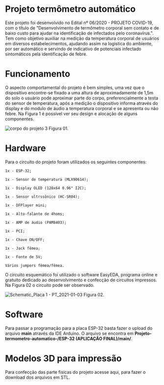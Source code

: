 # Projeto termômetro automático
Este projeto foi desenvolvido no Edital nº 06/2020 - PROJETO COVID-19, com o título de "Desenvolvimento de termômetro corporal sem contato e de baixo custo para ajudar na identificação de infectados pelo coronavírus.". Tem como objetivo auxiliar na medição da temperatura corporal de usuários em diversos estabelecimentos, ajudando assim na logistica do ambiente, por ser automático e servindo de indicativo de potenciais infectado sintomáticos pela identificação de febre.

# Funcionamento
O aspecto comportamental do projeto é bem simples, uma vez que o dispositivo encontre-se fixado a uma altura de aproximadamente de 1,5m do solo o usuário pode aproximar parte do corpo, preferencialmente a testa do sensor de temperatura, após a medição o dispositivo informa através do display e do modulo de áudio a temperatura corporal e se apresenta ou não febre. Na Figura 1 é possível ver seu design e alocação de alguns componentes.

![corpo do projeto 3](https://user-images.githubusercontent.com/75312838/104521214-3cbab580-55db-11eb-9bee-dd7be6e4d69b.PNG)
Figura 01.

# Hardware
Para o circuito do projeto foram utilizados os seguintes componentes:

    1x - ESP-32;

    1x - Sensor de temperatura (MLX90614);

    1x - Display OLED (128x64 0.96" I2C);

    1x - Sensor ultrssônico (HC-SR04);

    1x - DFPlayer mini;

    1x - Alto-falante de 4homs;

    1x - AMP de áudio (PAM8403);

    1x - PCI;

    1x - Chave ON/OFF;

    1x - Jack fêmea;

    1x - Fonte de 5V;

    Vários jumpers fêmea/fêmea.


O circuito esquemático foi utilizado o software EasyEDA, programa online e gratuito dedicado ao desenvolvimento e confecção de circuitos impressos. Na Figura 02 o circuito pode ser observado.

![Schematic_Placa 1 - PT_2021-01-03](https://user-images.githubusercontent.com/75312838/103485482-70286380-4dd5-11eb-898e-65e7703ac21f.png)
Figura 02.

# Software

Para passar a programação para a placa ESP-32 basta fazer o upload do arquivo **main** através da IDE Arduino. O arquivo se encontra em **Projeto-termometro-automatico-/ESP-32 (APLICAÇÃO FINAL)/main/**.

# Modelos 3D para impressão

Para confecção das parte fisicas do projeto acesse aqui, para fazer o download dos arquivos em STL.


